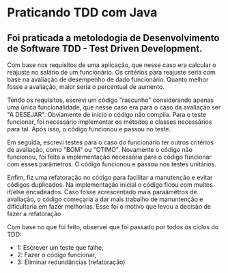 # Praticando TDD com Java


## Foi praticada a metolodogia de Desenvolvimento de Software TDD - Test Driven Development.

Com base nos requisitos de uma aplicação, que nesse caso era calcular o reajuste no salário de um funcionário. Os critérios para reajuste seria com base na avaliação de desempenho de dado funcionário. Quanto melhor fosse a avaliação, maior seria o percentual de aumento.


Tendo os requisitos, escrevi um código "rascunho" considerando apenas uma única funcionalidade, que nesse caso era para o caso da avaliação ser "A DESEJAR".
Obviamente de início o código não compila. Para o teste funcionar, foi necessário implementar os métodos e classes necessários para tal. Após isso, o código funcionou e passou no teste.


Em seguida, escrevi testes para o caso do funcionário ter outros critérios de avaliação, como "BOM" ou "OTIMO". Novamente o código não funcionou, foi feita a implementação necessária para o código funcionar com esses parâmetros. O código funcionou e passou nos testes unitários.

Enfim, fiz uma refatoração no código para facilitar a manutenção e evitar códigos duplicados. Na implementação inicial o código ficou com muitos if/else encadeados. Caso fosse acrescentado mais paraâmetros de avaliação, o código começaria a dar mais trabalho de manuntenção e dificultaria em fazer melhorias. Esse foi o motivo que levou a decisão de fazer a refatoração


Com base no que foi feito, observei que foi passado por todos os ciclos do TDD:

- 1: Escrever um teste que falhe,
- 2: Fazer o código funcionar,
- 3: Eliminar redundâncias (refatoração)


